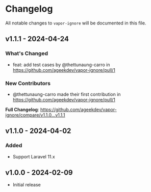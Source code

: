 # Changelog

All notable changes to `vapor-ignore` will be documented in this file.

## v1.1.1 - 2024-04-24

### What's Changed

* feat: add test cases by @thettunaung-carro in https://github.com/ageekdev/vapor-ignore/pull/1

### New Contributors

* @thettunaung-carro made their first contribution in https://github.com/ageekdev/vapor-ignore/pull/1

**Full Changelog**: https://github.com/ageekdev/vapor-ignore/compare/v1.1.0...v1.1.1

## v1.1.0 - 2024-04-02

### Added

- Support Laravel 11.x

## v1.0.0 - 2024-02-09

- Initial release
